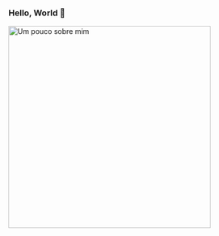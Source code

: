 ### Hello, World 👋



<a><img src="https://i.imgflip.com/4lxr0z.png" width="400" height="400" alt="Um pouco sobre mim"/></a>

<!--
**Gilszon/Gilszon** is a ✨ _special_ ✨ repository because its `README.md` (this file) appears on your GitHub profile.



Here are some ideas to get you started:

- 🔭 I’m currently working on ...
- 🌱 I’m currently learning ...
- 👯 I’m looking to collaborate on ...
- 🤔 I’m looking for help with ...
- 💬 Ask me about ...
- 📫 How to reach me: ...
- 😄 Pronouns: ...
- ⚡ Fun fact: ...
-->

